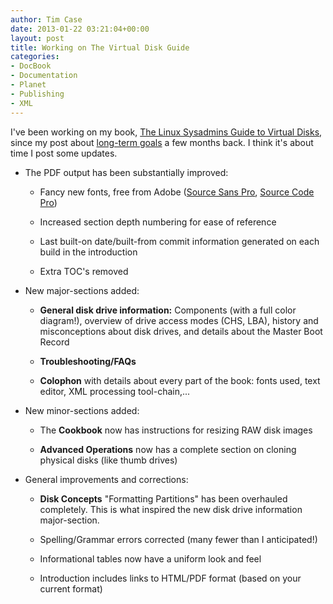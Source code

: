 ```yaml
---
author: Tim Case
date: 2013-01-22 03:21:04+00:00
layout: post
title: Working on The Virtual Disk Guide
categories:
- DocBook
- Documentation
- Planet
- Publishing
- XML
---
```


I've been working on my book, [The Linux Sysadmins Guide to Virtual Disks](http://lnx.cx/docs/vdg/output/Virtual-Disk-Operations.pdf), since my post about [long-term goals](http://blog.lnx.cx/2012/08/29/on-long-term-goals/) a few months back. I think it's about time I post some updates.



	
  * The PDF output has been substantially improved:

	
    * Fancy new fonts, free from Adobe ([Source Sans Pro](http://blogs.adobe.com/typblography/2012/08/source-sans-pro.html), [Source Code Pro](http://blogs.adobe.com/typblography/2012/09/source-code-pro.html))

	
    * Increased section depth numbering for ease of reference

	
    * Last built-on date/built-from commit information generated on each build in the introduction

	
    * Extra TOC's removed




	
  * New major-sections added:

	
    * **General disk drive information:** Components (with a full color diagram!), overview of drive access modes (CHS, LBA), history and misconceptions about disk drives, and details about the Master Boot Record

	
    * **Troubleshooting/FAQs**

	
    * **Colophon** with details about every part of the book: fonts used, text editor, XML processing tool-chain,...




	
  * New minor-sections added:

	
    * The **Cookbook** now has instructions for resizing RAW disk images

	
    * **Advanced Operations** now has a complete section on cloning physical disks (like thumb drives)




	
  * General improvements and corrections:

	
    * **Disk Concepts** "Formatting Partitions" has been overhauled completely. This is what inspired the new disk drive information major-section.

	
    * Spelling/Grammar errors corrected (many fewer than I anticipated!)

	
    * Informational tables now have a uniform look and feel

	
    * Introduction includes links to HTML/PDF format (based on your current format)






